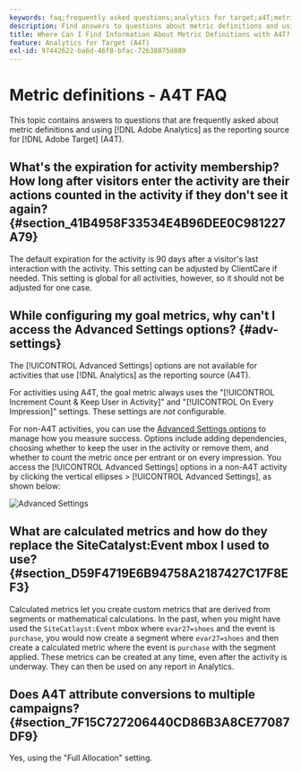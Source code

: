 ```yaml
---
keywords: faq;frequently asked questions;analytics for target;a4T;metric;metric definitions
description: Find answers to questions about metric definitions and using Analytics for Target (A4T). A4T lets you use Analytics reporting with Adobe Target activities.
title: Where Can I Find Information About Metric Definitions with A4T?
feature: Analytics for Target (A4T)
exl-id: 97442622-ba6d-46f8-bfac-72638875d889
---
```

# Metric definitions - A4T FAQ

This topic contains answers to questions that are frequently asked about metric definitions and using [!DNL Adobe Analytics] as the reporting source for [!DNL Adobe Target] (A4T).

## What's the expiration for activity membership? How long after visitors enter the activity are their actions counted in the activity if they don't see it again? {#section_41B4958F33534E4B96DEE0C981227A79}

The default expiration for the activity is 90 days after a visitor's last interaction with the activity. This setting can be adjusted by ClientCare if needed. This setting is global for all activities, however, so it should not be adjusted for one case.

## While configuring my goal metrics, why can't I access the Advanced Settings options? {#adv-settings}

The [!UICONTROL Advanced Settings] options are not available for activities that use [!DNL Analytics] as the reporting source (A4T).

For activities using A4T, the goal metric always uses the "[!UICONTROL Increment Count & Keep User in Activity]" and "[!UICONTROL On Every Impression]" settings. These settings are *not* configurable.

For non-A4T activities, you can use the [Advanced Settings options](/help/c-activities/r-success-metrics/success-metrics.md#section_7CE95A2FA8F5438E936C365A6D43BC5B) to manage how you measure success. Options include adding dependencies, choosing whether to keep the user in the activity or remove them, and whether to count the metric once per entrant or on every impression. You access the [!UICONTROL Advanced Settings] options in a non-A4T activity by clicking the vertical ellipses > [!UICONTROL Advanced Settings], as shown below:

![Advanced Settings](/help/c-activities/r-success-metrics/assets/advanced-settings.png)

## What are calculated metrics and how do they replace the SiteCatalyst:Event mbox I used to use? {#section_D59F4719E6B94758A2187427C17F8EF3}

Calculated metrics let you create custom metrics that are derived from segments or mathematical calculations. In the past, when you might have used the `SiteCatlayst:Event` mbox where `evar27=shoes` and the event is `purchase`, you would now create a segment where `evar27=shoes` and then create a calculated metric where the event is `purchase` with the segment applied. These metrics can be created at any time, even after the activity is underway. They can then be used on any report in Analytics.

## Does A4T attribute conversions to multiple campaigns? {#section_7F15C727206440CD86B3A8CE77087DF9}

Yes, using the "Full Allocation" setting.
